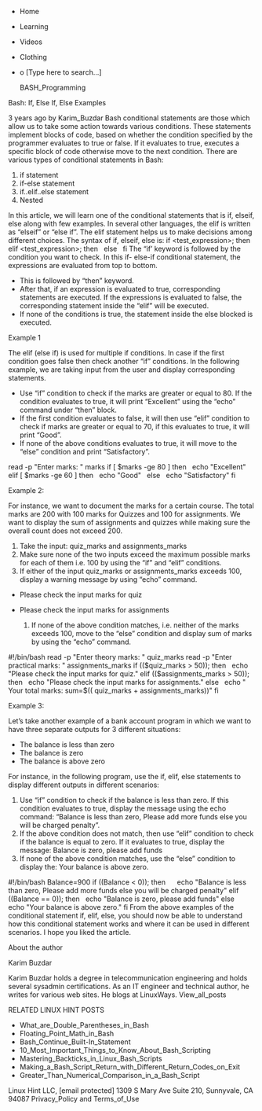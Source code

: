 





















































* Home
* Learning
* Videos
* Clothing
*
  o [Type here to search...]


   BASH_Programming


Bash: If, Else If, Else Examples

3 years ago
by Karim_Buzdar
Bash conditional statements are those which allow us to take some action
towards various conditions. These statements implement blocks of code, based on
whether the condition specified by the programmer evaluates to true or false.
If it evaluates to true, executes a specific block of code otherwise move to
the next condition.
There are various types of conditional statements in Bash:

  1. if statement
  2. if-else statement
  3. if..elif..else statement
  4. Nested

In this article, we will learn one of the conditional statements that is if,
elseif, else along with few examples. In several other languages, the elif is
written as “elseif” or “else if”. The elif statement helps us to make decisions
among different choices.
The syntax of if, elseif, else is:
if <test_expression>; then
  <command-to-execute>
elif <test_expression>; then
  <command-to-execute>
else
  <command-to-execute>
fi
The “if’ keyword is followed by the condition you want to check. In this if-
else-if conditional statement, the expressions are evaluated from top to
bottom.

* This is followed by “then” keyword.
* After that, if an expression is evaluated to true, corresponding
  statements are executed. If the expressions is evaluated to false, the
  corresponding statement inside the “elif” will be executed.
* If none of the conditions is true, the statement inside the else blocked is
  executed.


Example 1

The elif (else if) is used for multiple if conditions. In case if the first
condition goes false then check another “if” conditions. In the following
example, we are taking input from the user and display corresponding
statements.

* Use “if” condition to check if the marks are greater or equal to 80. If the
  condition evaluates to true, it will print “Excellent” using the “echo”
  command under “then” block.
* If the first condition evaluates to false, it will then use “elif” condition
  to check if marks are greater or equal to 70, if this evaluates to true, it
  will print “Good”.
* If none of the above conditions evaluates to true, it will move to the “else”
  condition and print “Satisfactory”.

read -p "Enter marks: " marks
if [ $marks -ge 80 ]
then
  echo "Excellent"
 
elif [ $marks -ge 60 ]
then
  echo "Good"
 
else
  echo "Satisfactory"
fi

Example 2:

For instance, we want to document the marks for a certain course. The total
marks are 200 with 100 marks for Quizzes and 100 for assignments. We want to
display the sum of assignments and quizzes while making sure the overall count
does not exceed 200.

  1. Take the input: quiz_marks and assignments_marks
  2. Make sure none of the two inputs exceed the maximum possible marks for
     each of them i.e. 100 by using the “if” and “elif” conditions.
  3. If either of the input quiz_marks or assignments_marks exceeds 100,
     display a warning message by using “echo” command.


* Please check the input marks for quiz
* Please check the input marks for assignments


  1. If none of the above condition matches, i.e. neither of the marks exceeds
     100, move to the “else” condition and display sum of marks by using the
     “echo” command.

#!/bin/bash
read -p "Enter theory marks: " quiz_marks
read -p "Enter practical marks: " assignments_marks
if (($quiz_marks > 50));
then
  echo "Please check the input marks for quiz."
elif (($assignments_marks > 50));
then
  echo "Please check the input marks for assignments."
else
  echo " Your total marks: sum=$(( quiz_marks + assignments_marks))"
fi

Example 3:

Let’s take another example of a bank account program in which we want to have
three separate outputs for 3 different situations:

* The balance is less than zero
* The balance is zero
* The balance is above zero

For instance, in the following program, use the if, elif, else statements to
display different outputs in different scenarios:

  1. Use “if” condition to check if the balance is less than zero. If this
     condition evaluates to true, display the message using the echo command:
     “Balance is less than zero, Please add more funds else you will be charged
     penalty”.
  2. If the above condition does not match, then use “elif” condition to check
     if the balance is equal to zero. If it evaluates to true, display the
     message: Balance is zero, please add funds
  3. If none of the above condition matches, use the “else” condition to
     display the: Your balance is above zero.

#!/bin/bash
Balance=900
if ((Balance < 0)); then   
  echo "Balance is less than zero, Please add more funds else you will be
charged penalty"
elif ((Balance == 0)); then
  echo "Balance is zero, please add funds"
else   
  echo "Your balance is above zero."
fi
From the above examples of the conditional statement if, elif, else, you should
now be able to understand how this conditional statement works and where it can
be used in different scenarios. I hope you liked the article.


About the author


Karim Buzdar

Karim Buzdar holds a degree in telecommunication engineering and holds several
sysadmin certifications. As an IT engineer and technical author, he writes for
various web sites. He blogs at LinuxWays.
View_all_posts

RELATED LINUX HINT POSTS


* What_are_Double_Parentheses_in_Bash
* Floating_Point_Math_in_Bash
* Bash_Continue_Built-In_Statement
* 10_Most_Important_Things_to_Know_About_Bash_Scripting
* Mastering_Backticks_in_Linux_Bash_Scripts
* Making_a_Bash_Script_Return_with_Different_Return_Codes_on_Exit
* Greater_Than_Numerical_Comparison_in_a_Bash_Script

Linux Hint LLC, [email protected]
1309 S Mary Ave Suite 210, Sunnyvale, CA 94087
 Privacy_Policy and Terms_of_Use
